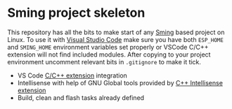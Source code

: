 # Sming project skeleton

This repository has all the bits to make start of any [Sming](https://github.com/SmingHub/Sming) based project on Linux. To use it with [Visual Studio Code](https://code.visualstudio.com/) make sure you have both `ESP_HOME` and `SMING_HOME` environment variables set properly or VSCode C/C++ extension will not find included modules. After copying to your project environment uncomment relevant bits in `.gitignore` to make it tick.

* VS Code [C/C++ extension](https://github.com/Microsoft/vscode-cpptools) integration
* Intellisense with help of GNU Global tools provided by [C++ Intellisense extension](https://github.com/austin-----/code-gnu-global)
* Build, clean and flash tasks already defined
